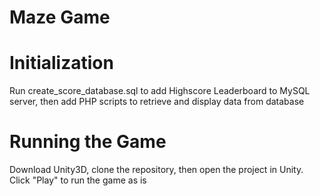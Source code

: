 # Maze Game
# 
# Initialization
Run create_score_database.sql to add Highscore Leaderboard to MySQL server, then add PHP scripts to retrieve and display data from database
#
# Running the Game
Download Unity3D, clone the repository, then open the project in Unity. Click "Play" to run the game as is
